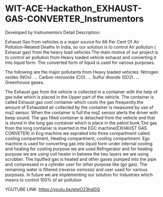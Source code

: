 # WIT-ACE-Hackathon_EXHAUST-GAS-CONVERTER_Instrumentors
Developed by Instrumentors
Detail Description:

Exhaust Gas from vehicles is a major source for 66 Per Cent Of Air Pollution-Related Deaths In India, so our solution is to control Air pollution ( Exhaust gas) from the heavy load vehicles
The main motive of our project is to control air pollution from Heavy loaded vehicle exhaust and  converting  it into liquid form. The converted form of liquid is used for various purposes.

The following are the major pollutants from Heavy loaded vehicles:
Nitrogen oxides (NOx). ...
Carbon monoxide (CO). ...
Sulfur dioxide (SO2). ...
Greenhouse gases.

The Exhaust gas from the vehicle is collected in a container with the help of gas tube which is placed in the Upper part of the vehicle. 
The container is called Exhaust gas cool container which cools the gas frequently.the amount of Exhausted air collected by the container is measured by use of mq2 sensor. When the container is full the mq2 sensor alerts the driver with beep sound. 
The gas filled container is detached from the vehicle and that is stored in the long gas container which is place in the petrol bunk.The gas from the long container is inserted in the EGC machine(EXHAUST GAS CONVETER) in Ecg machine we seprated into three compartment called cooling compartment, Heating compartment, cooling compartment.
Egc machine is used for converting  gas into liquid form under internal cooling and heating.for cooling purpose we are used Refrigerator and for heating purpose we are using coil heater in betwee the two layers we are using scrubber.
The liquified gas is heated and other gases pumped into the pipe and compressed in a cylinder user for other purpose like (go gas). The remaining water is filtered (reverse osmosis) and user used for various purposes.
In future we are implementing our solution for Industries which means to control 100% of air pollution


YOUTUBE LINK :https://youtu.be/elstO23hdGQ
